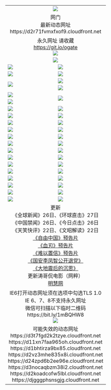 ﻿<table>
  <tr></tr>
  <tr><td colspan=2 align=center><img src="https://d2r71fvmxfxof9.cloudfront.net/Up/oGate.jpg" /></td></tr>
  <tr><td colspan=2 align=center>网门<br>最新动态网址
<br>https://d2r71fvmxfxof9.cloudfront.net
    </td>
  </tr>
  <tr>
    <td colspan=2 align=center>永久网址 请收藏<br/><a href="https://git.io/ogate" target="_blank">https://git.io/ogate</a><br/><a href="https://d2r71fvmxfxof9.cloudfront.net/Up/0WMGDL2.png" target="_blank"><img src="https://d2r71fvmxfxof9.cloudfront.net/Up/0WMGD2.png"/></a></td>
    <!--td align=center>临时网址 微信用<br/><a href="https://bit.ly/1mBQHW8" target="_blank">https://bit.ly/1mBQHW8</a><br/><a href="https://d2r71fvmxfxof9.cloudfront.net/Up/0WMGDL3.png" target="_blank"><img src="https://d2r71fvmxfxof9.cloudfront.net/Up/0WMGD3.png"/></a></td-->
  </tr>
  <tr>
    <td colspan=2 align=center><a href="https://d2r71fvmxfxof9.cloudfront.net/ogUP.aspx?name=0oGate.apk" target="_blank"><img src="https://d2r71fvmxfxof9.cloudfront.net/Up/0WMAZ.jpg" /></a></td>
  </tr>
  <tr>
    <td><a href="https://d2r71fvmxfxof9.cloudfront.net/ogNice.aspx" target="_blank"><img src="https://d2r71fvmxfxof9.cloudfront.net/Up/0WCYY.jpg" /></a></td>
    <td><a href="https://d2r71fvmxfxof9.cloudfront.net/onCO.aspx?ob=600%E4%BA%8B%E7%89%A9&op=%E5%A2%9E%E5%88%A0%E6%94%B9&args=WH1~%23%E7%B1%BB%E5%9E%8B6%E6%96%B0%E9%97%BB%7c%23%E7%B1%BB%E5%9E%8B6%E8%AF%84%E8%AE%BA&mode=" target="_blank"><img src="https://d2r71fvmxfxof9.cloudfront.net/Up/0WZTT.jpg" /></a></td> 
  </tr>
  <tr>
    <td><a href="https://d2r71fvmxfxof9.cloudfront.net/ogDY.aspx" target="_blank"><img src="https://d2r71fvmxfxof9.cloudfront.net/Up/0FK.jpg" /></a></td>
    <td><a href="https://d2r71fvmxfxof9.cloudfront.net/ogST.aspx" target="_blank"><img src="https://d2r71fvmxfxof9.cloudfront.net/Up/0ST.jpg" /></a></td> 
  </tr>
  <tr>
    <td rowspan=2><a href="https://d2r71fvmxfxof9.cloudfront.net/ogUP.aspx?name=WJ.mp4&count=480P:1" target="_blank"><img src="https://d2r71fvmxfxof9.cloudfront.net/Up/WJ.jpg" /></a></td>
    <td><a href="https://d2r71fvmxfxof9.cloudfront.net/ogUP.aspx?name=11DKC.mp4&count=T:2,2:4,1:16" target="_blank"><img src="https://d2r71fvmxfxof9.cloudfront.net/Up/11DKC.jpg" /></a></td> 
  </tr>
  <tr>
    <td><a href="https://d2r71fvmxfxof9.cloudfront.net/ogUP.aspx?name=LRSH.mp4&count=W:13,2:10" target="_blank"><img src="https://d2r71fvmxfxof9.cloudfront.net/Up/LRSH.jpg" /></a></td>
  </tr>
  <tr>
    <td><a href="https://d2r71fvmxfxof9.cloudfront.net/ogUP.aspx?name=JQR.mp4&count=2" target="_blank"><img src="https://d2r71fvmxfxof9.cloudfront.net/Up/JQR.jpg" /></a></td>   
    <td rowspan=2><a href="https://d2r71fvmxfxof9.cloudfront.net/ogUP.aspx?name=JP.mp4&count=9" target="_blank"><img src="https://d2r71fvmxfxof9.cloudfront.net/Up/JP.jpg" /></td>
  </tr>
  <tr>
    <td><div><a href="https://d2r71fvmxfxof9.cloudfront.net/ogUP.aspx?name=LRWS.mp4&count=7B:7,6B:44,5A:10,5B:35,4A:14,4B:19,3A:10,3B:26,2A:16,2B:21,1A:23,1B:29&current=7B:7" target="_blank"><img src="https://d2r71fvmxfxof9.cloudfront.net/Up/LRWS.jpg" /></a></td>
  </tr>
  <tr>
    <td><a href="https://d2r71fvmxfxof9.cloudfront.net/ogUP.aspx?name=SSZJ.mp4&count=SP:6,480P:8" target="_blank"><img src="https://d2r71fvmxfxof9.cloudfront.net/Up/SSZJ.jpg" /></a></td>
    <td><a href="https://d2r71fvmxfxof9.cloudfront.net/ogUP.aspx?name=WH.mp4" target="_blank"><img src="https://d2r71fvmxfxof9.cloudfront.net/Up/WH.jpg" /></a></td>
  </tr>
  <tr>
    <td><a href="https://d2r71fvmxfxof9.cloudfront.net/ogUP.aspx?name=ZY.mp4&count=2015:16" target="_blank"><img src="https://d2r71fvmxfxof9.cloudfront.net/Up/ZY.jpg" /></a</td>
    <td><a href="https://d2r71fvmxfxof9.cloudfront.net/ogUP.aspx?name=XTFY.mp4&count=B:2,A:24" target="_blank"><img src="https://d2r71fvmxfxof9.cloudfront.net/Up/XTFY.jpg" /></a></td>
  </tr>
  <tr>
    <td><a href="https://d2r71fvmxfxof9.cloudfront.net/ogUP.aspx?name=1LYF.mp4&count=2" target="_blank"><img src="https://d2r71fvmxfxof9.cloudfront.net/Up/1LYF0.jpg" /></a></td>
    <td><a href="https://d2r71fvmxfxof9.cloudfront.net/ogUP.aspx?name=1ZGC.mp4&count=6" target="_blank"><img src="https://d2r71fvmxfxof9.cloudfront.net/Up/1ZGC0.jpg" /></a></td>
  </tr>
  <tr>
    <td><a href="https://d2r71fvmxfxof9.cloudfront.net/ogUP.aspx?name=1ZKM.mp4&count=3&current=3" target="_blank"><img src="https://d2r71fvmxfxof9.cloudfront.net/Up/1ZKM0.jpg" /></a></td>  
    <td><a href="https://d2r71fvmxfxof9.cloudfront.net/ogUP.aspx?name=1WWY.mp4&count=6&current=6" target="_blank"><img src="https://d2r71fvmxfxof9.cloudfront.net/Up/1WWY0.jpg" /></a></td>
  </tr>
  <tr>
    <td><a href="https://d2r71fvmxfxof9.cloudfront.net/ogUP.aspx?name=10JGY.mp4&count=3" target="_blank"><img src="https://d2r71fvmxfxof9.cloudfront.net/Up/10JGY0.jpg" /></a></td>
    <td><a href="https://d2r71fvmxfxof9.cloudfront.net/ogUP.aspx?name=10CYS.mp4&count=2" target="_blank"><img src="https://d2r71fvmxfxof9.cloudfront.net/Up/10CYS0.jpg" /></a></td>
  </tr>
  <tr>
    <td><a href="https://d2r71fvmxfxof9.cloudfront.net/ogUP.aspx?name=4SQQ.mp4&count=201602:19,201601:21&current=201602:19" target="_blank"><img src="https://d2r71fvmxfxof9.cloudfront.net/Up/4SQQ0.jpg"/></a></td>
    <td><a href="https://d2r71fvmxfxof9.cloudfront.net/ogUP.aspx?name=4SHQ.mp4&count=201602:25,201601:28&current=201602:25" target="_blank"><img src="https://d2r71fvmxfxof9.cloudfront.net/Up/4SHQ0.jpg"/></a></td>
  </tr>
  <tr>
    <td><a href="https://d2r71fvmxfxof9.cloudfront.net/ogUP.aspx?name=4SZG.mp4&count=201602:19,201601:23&current=201602:19" target="_blank"><img src="https://d2r71fvmxfxof9.cloudfront.net/Up/4SZG0.jpg"/></a></td>
    <td><a href="https://d2r71fvmxfxof9.cloudfront.net/ogUP.aspx?name=4SDJ.mp4&count=201602A:22,201602B:6,201601A:48,201601B:6&current=201602A:22" target="_blank"><img src="https://d2r71fvmxfxof9.cloudfront.net/Up/4SDJ0.jpg"/></a></td>
  </tr>
  <tr>
    <td><a href="https://d2r71fvmxfxof9.cloudfront.net/ogUP.aspx?name=4CTX.mp4&count=201602:3,201601:4&current=201602:3" target="_blank"><img src="https://d2r71fvmxfxof9.cloudfront.net/Up/4CTX0.jpg"/></a></td>
    <td><a href="https://d2r71fvmxfxof9.cloudfront.net/ogUP.aspx?name=4CWZ.mp4&count=201602:3,201601:4&current=201602:3" target="_blank"><img src="https://d2r71fvmxfxof9.cloudfront.net/Up/4CWZ0.jpg"/></a></td>
  </tr>
  <tr>
    <td><a href="https://d2r71fvmxfxof9.cloudfront.net/onUP.aspx?name=https://dwsfx5awq5vcc.cloudfront.net/" target="_blank"><img src="https://d2r71fvmxfxof9.cloudfront.net/Up/0DTW.jpg"/></a></td>
    <td><a href="https://d2r71fvmxfxof9.cloudfront.net/onUP.aspx?name=https://d240ns8up8earz.cloudfront.net/acenter/" target="_blank"><img src="https://d2r71fvmxfxof9.cloudfront.net/Up/0TDW.jpg" /></a></td>
  </tr>
  <tr>
    <td><a href="https://d2r71fvmxfxof9.cloudfront.net/onUP.aspx?name=https://d4508d6vomz2p.cloudfront.net/gb/nsc413.htm" target="_blank"><img src="https://d2r71fvmxfxof9.cloudfront.net/Up/0DJY.jpg" /></a></td>
    <td><a href="https://d2r71fvmxfxof9.cloudfront.net/onUP.aspx?name=https://d3bxwq7vzudb5l.cloudfront.net/xtr/gb/prog204.html" target="_blank"><img src="https://d2r71fvmxfxof9.cloudfront.net/Up/0XTR.jpg" /></a></td>
  </tr>
  <tr>
    <td><a href="https://d2r71fvmxfxof9.cloudfront.net/onUP.aspx?name=https://d3aj00iefsmfgc.cloudfront.net/" target="_blank"><img src="https://d2r71fvmxfxof9.cloudfront.net/Up/0MHW.jpg" /></a></td>
    <td><a href="https://d2r71fvmxfxof9.cloudfront.net/onUP.aspx?name=https://d1lcj91uv80klr.cloudfront.net/" target="_blank"><img src="https://d2r71fvmxfxof9.cloudfront.net/Up/0ZJW.jpg" /></a></td>
  </tr>
  <tr>
    <td><a href="https://d2r71fvmxfxof9.cloudfront.net/ogUP.aspx?name=0FG.zip" target="_blank"><img src="https://d2r71fvmxfxof9.cloudfront.net/Up/0FG.jpg" /></a></td>
    <td><a href="https://d2r71fvmxfxof9.cloudfront.net/ogUP.aspx?name=0FGA.apk" target="_blank"><img src="https://d2r71fvmxfxof9.cloudfront.net/Up/0FGA.jpg" /></a></td>
  </tr>
  <tr>
    <td><a href="https://d2r71fvmxfxof9.cloudfront.net/ogUP.aspx?name=0U.zip" target="_blank"><img src="https://d2r71fvmxfxof9.cloudfront.net/Up/0U.jpg" /></a></td>
    <td><a href="https://d2r71fvmxfxof9.cloudfront.net/ogUP.aspx?name=0UA.apk" target="_blank"><img src="https://d2r71fvmxfxof9.cloudfront.net/Up/0UA.jpg" /></a></td>
  </tr>
  <tr>
    <td><a href="https://d2r71fvmxfxof9.cloudfront.net/ogUP.aspx?name=0iPPOTV.zip" target="_blank"><img src="https://d2r71fvmxfxof9.cloudfront.net/Up/0iPPOTV.jpg" /></a></td>
    <td><a href="https://d2r71fvmxfxof9.cloudfront.net/ogUP.aspx?name=0iNTD.apk" target="_blank"><img src="https://d2r71fvmxfxof9.cloudfront.net/Up/0iNTD.jpg" /></a></td>
  </tr>
  <tr>
    <td colspan=2 align=center>更新<br>
      《全球新闻》26日、《环球直击》27日<br>
      《中国禁闻》26日、《今日点击》26日<br>
      《天笑快评》22日、《文昭解读》22日<br>
      <a href="https://d2r71fvmxfxof9.cloudfront.net/ogUP.aspx?name=11ZYZG0.mp4" target="_blank">《自由中国》预告片</a><br>
      <a href="https://d2r71fvmxfxof9.cloudfront.net/ogUP.aspx?name=11XR.mp4" target="_blank">《血刃》预告片</a><br>
      <a href="https://d2r71fvmxfxof9.cloudfront.net/ogUP.aspx?name=11NYZX.mp4&count=2" target="_blank">《难以置信》预告片</a><br>
      <a href="https://d2r71fvmxfxof9.cloudfront.net/ogUP.aspx?name=4LFZ.mp4" target="_blank">《国安李凤智公开退党》</a><br>
      <a href="https://d2r71fvmxfxof9.cloudfront.net/ogUP.aspx?name=4DDZHDCS.mp4" target="_blank">《大地震后的沉思》</a><br>
      更新涛哥侃电影（网粹）<br>
      <a href="https://d2r71fvmxfxof9.cloudfront.net/onUP.aspx?name=https://www.minghui.org/" target="_blank">明慧网</a></td>
    </td>
  </tr>
  <tr>
    <td colspan=2 align=center>IE6打开动态网址须在选项中勾选TLS 1.0<br/>IE 6、7、8不支持永久网址<br/>
      微信可扫描以下临时二维码<br/>https://bit.ly/1mBQHW8<br/><a href="https://d2r71fvmxfxof9.cloudfront.net/Up/0WMGDL3.png" target="_blank"><img src="https://d2r71fvmxfxof9.cloudfront.net/Up/0WMGD3.png"/></a><br>
  </tr>
  <tr>
    <td colspan=2 align=center>可能失效的动态网址
<br>https://d3t7fgd2k2tzye.cloudfront.net
<br>https://d11xn7faa965oh.cloudfront.net
<br>https://d1bhtirza9bx85.cloudfront.net
<br>https://d2vz3mhe835x8i.cloudfront.net
<br>https://d24zpd6b2ee96e.cloudfront.net
<br>https://d3nocaqbzm38i2.cloudfront.net
<br>https://d2koadcofw5lbl.cloudfront.net
<br>https://djgggphsnsgjg.cloudfront.net
    </td>
  </tr>
</table>
